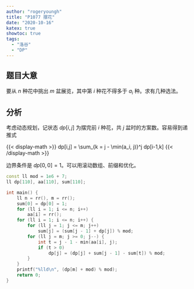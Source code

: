 ```yaml
---
author: "rogeryoungh"
title: "P1077 摆花"
date: "2020-10-16"
katex: true
showtoc: true
tags: 
  - "洛谷"
  - "DP"
---
```


## 题目大意

要从 $n$ 种花中挑出 $m$ 盆展览，其中第 $i$ 种花不得多于 $a_i$ 种。求有几种选法。

## 分析

考虑动态规划，记状态 $dp[i,j]$ 为摆完前 $i$ 种花，共 $j$ 盆时的方案数。容易得到递推式

{{< display-math >}}
dp[i,j] = \sum_{k = j - \min(a_i, j)}^j dp[i-1,k]
{{< /display-math >}}

边界条件是 $dp[0,0] = 1$。可以用滚动数组、前缀和优化。

```cpp
const ll mod = 1e6 + 7;
ll dp[110], aa[110], sum[110];

int main() {
    ll n = rr(), m = rr();
    sum[0] = dp[0] = 1;
    for (ll i = 1; i <= n; i++)
        aa[i] = rr();
    for (ll i = 1; i <= n; i++) {
        for (ll j = 1; j <= m; j++)
            sum[j] = (sum[j - 1] + dp[j]) % mod;
        for (ll j = m; j >= 0; j--) {
            int t = j - 1 - min(aa[i], j);
            if (t > 0)
                dp[j] = (dp[j] + sum[j - 1] - sum[t]) % mod;
        }
    }
    printf("%lld\n", (dp[m] + mod) % mod);
    return 0;
}
```
